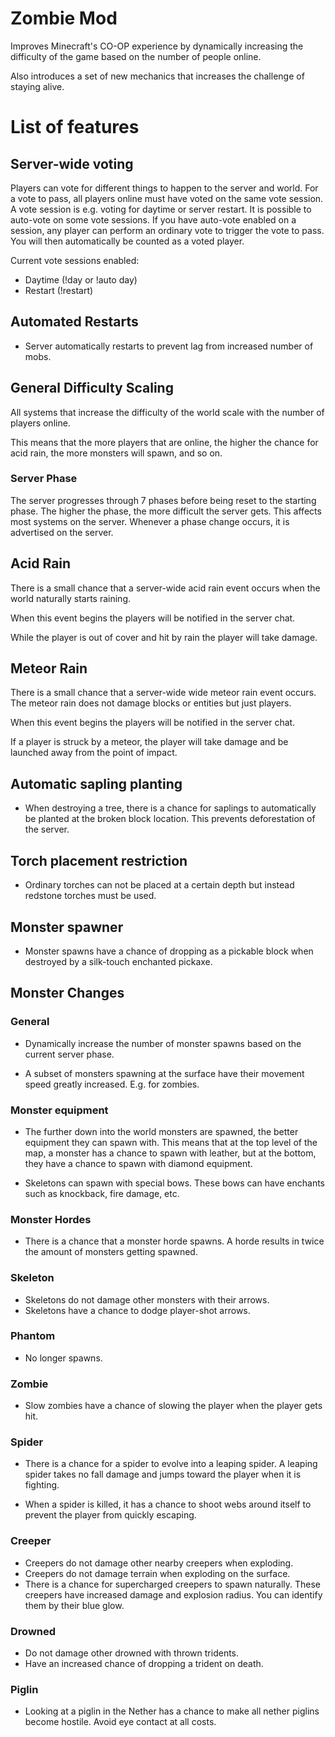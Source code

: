 # Zombie Mod

Improves Minecraft's CO-OP experience by dynamically increasing the difficulty of the game based on the number of people online.

Also introduces a set of new mechanics that increases the challenge of staying alive.

# List of features

## Server-wide voting

Players can vote for different things to happen to the server and world. For a vote to pass, all players online must have voted on the same vote session. A vote session is e.g. voting for daytime or server restart. It is possible to auto-vote on some vote sessions. If you have auto-vote enabled on a session, any player can perform an ordinary vote to trigger the vote to pass. You will then automatically be counted as a voted player.

Current vote sessions enabled:

- Daytime (!day or !auto day)
- Restart (!restart)

## Automated Restarts

- Server automatically restarts to prevent lag from increased number of mobs.

## General Difficulty Scaling

All systems that increase the difficulty of the world scale with the number of players online. 

This means that the more players that are online, the higher the chance for acid rain, the more monsters will spawn, and so on.

### Server Phase

The server progresses through 7 phases before being reset to the starting phase. The higher the phase, the more difficult the server gets. This affects most systems on the server. Whenever a phase change occurs, it is advertised on the server.

## Acid Rain

There is a small chance that a server-wide acid rain event occurs when the world naturally starts raining. 

When this event begins the players will be notified in the server chat.

While the player is out of cover and hit by rain the player will take damage.

## Meteor Rain

There is a small chance that a server-wide wide meteor rain event occurs. The meteor rain does not damage blocks or entities but just players.

When this event begins the players will be notified in the server chat.

If a player is struck by a meteor, the player will take damage and be launched away from the point of impact. 

## Automatic sapling planting

- When destroying a tree, there is a chance for saplings to automatically be planted at the broken block location. This prevents deforestation of the server.

## Torch placement restriction

- Ordinary torches can not be placed at a certain depth but instead redstone torches must be used.

## Monster spawner

- Monster spawns have a chance of dropping as a pickable block when destroyed by a silk-touch enchanted pickaxe.

## Monster Changes

### General

- Dynamically increase the number of monster spawns based on the current server phase.

- A subset of monsters spawning at the surface have their movement speed greatly increased. E.g. for zombies.

### Monster equipment

- The further down into the world monsters are spawned, the better equipment they can spawn with. This means that at the top level of the map, a monster has a chance to spawn with leather, but at the bottom, they have a chance to spawn with diamond equipment.

- Skeletons can spawn with special bows. These bows can have enchants such as knockback, fire damage, etc. 

### Monster Hordes

- There is a chance that a monster horde spawns. A horde results in twice the amount of monsters getting spawned.

### Skeleton

- Skeletons do not damage other monsters with their arrows.
- Skeletons have a chance to dodge player-shot arrows.

### Phantom

- No longer spawns.

### Zombie

- Slow zombies have a chance of slowing the player when the player gets hit.

### Spider

- There is a chance for a spider to evolve into a leaping spider. A leaping spider takes no fall damage and jumps toward the player when it is fighting.

- When a spider is killed, it has a chance to shoot webs around itself to prevent the player from quickly escaping.

### Creeper

- Creepers do not damage other nearby creepers when exploding.
- Creepers do not damage terrain when exploding on the surface.
- There is a chance for supercharged creepers to spawn naturally. These creepers have increased damage and explosion radius. You can identify them by their blue glow.

### Drowned

- Do not damage other drowned with thrown tridents.
- Have an increased chance of dropping a trident on death.

### Piglin

- Looking at a piglin in the Nether has a chance to make all nether piglins become hostile. Avoid eye contact at all costs.
